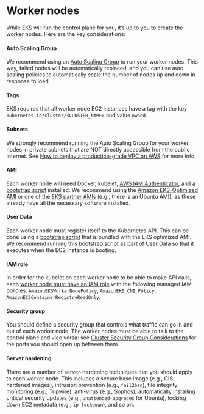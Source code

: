 # Worker nodes

While EKS will run the control plane for you, it’s up to you to create the worker nodes. Here are the key
considerations:

<div className="dlist">

#### Auto Scaling Group

We recommend using an [Auto Scaling Group](https://docs.aws.amazon.com/autoscaling/ec2/userguide/AutoScalingGroup.html)
to run your worker nodes. This way, failed nodes will be automatically replaced, and you can use auto scaling
policies to automatically scale the number of nodes up and down in response to load.

#### Tags

EKS requires that all worker node EC2 instances have a tag with the key `kubernetes.io/cluster/<CLUSTER_NAME>` and
value `owned`.

#### Subnets

We strongly recommend running the Auto Scaling Group for your worker nodes in private subnets that are NOT directly
accessible from the public Internet. See
[How to deploy a production-grade VPC on AWS](/docs/guides/build-it-yourself/vpc/) for more
info.

#### AMI

Each worker node will need Docker, kubelet,
[AWS IAM Authenticator](https://github.com/kubernetes-sigs/aws-iam-authenticator), and a
[bootstrap script](https://docs.aws.amazon.com/eks/latest/userguide/launch-workers.html) installed. We recommend
using the
[Amazon EKS-Optimized AMI](https://docs.aws.amazon.com/eks/latest/userguide/eks-optimized-ami.html) or one of the
[EKS partner AMIs](https://docs.aws.amazon.com/eks/latest/userguide/eks-partner-amis.html) (e.g., there is an Ubuntu
AMI), as these already have all the necessary software installed.

#### User Data

Each worker node must register itself to the Kubernetes API. This can be done using a
[bootstrap script](https://docs.aws.amazon.com/eks/latest/userguide/launch-workers.html) that is bundled with the EKS
optimized AMI. We recommend running this bootstrap script as part of
[User Data](https://docs.aws.amazon.com/AWSEC2/latest/UserGuide/user-data.html) so that it executes when the EC2
instance is booting.

#### IAM role

In order for the kubelet on each worker node to be able to make API calls, each
[worker node must have an IAM role](https://docs.aws.amazon.com/eks/latest/userguide/worker_node_IAM_role.html) with
the following managed IAM policies: `AmazonEKSWorkerNodePolicy`, `AmazonEKS_CNI_Policy`,
`AmazonEC2ContainerRegistryReadOnly`.

#### Security group

You should define a security group that controls what traffic can go in and out of each worker node. The worker
nodes must be able to talk to the control plane and vice versa: see
[Cluster Security Group Considerations](https://docs.aws.amazon.com/eks/latest/userguide/sec-group-reqs.html) for the
ports you should open up between them.

#### Server hardening

There are a number of server-hardening techniques that you should apply to each worker node. This includes
a secure base image (e.g., CIS hardened images), intrusion prevention (e.g., `fail2ban`), file integrity monitoring
(e.g., Tripwire), anti-virus (e.g., Sophos), automatically installing critical security updates (e.g.,
`unattended-upgrades` for Ubuntu), locking down EC2 metadata (e.g., `ip-lockdown`), and so on.

</div>


<!-- ##DOCS-SOURCER-START
{"sourcePlugin":"local-copier","hash":"a17897f8b4b3730ce0c9206f71d36a3f"}
##DOCS-SOURCER-END -->
